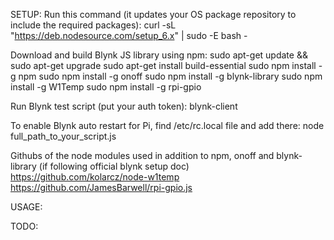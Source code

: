 SETUP:
Run this command (it updates your OS package repository to include the required packages):
 curl -sL "https://deb.nodesource.com/setup_6.x" | sudo -E bash -
 
Download and build Blynk JS library using npm:
 sudo apt-get update && sudo apt-get upgrade
 sudo apt-get install build-essential
 sudo npm install -g npm
 sudo npm install -g onoff
 sudo npm install -g blynk-library
 sudo npm install -g W1Temp
 sudo npm install -g rpi-gpio

Run Blynk test script (put your auth token):
 blynk-client <Auth Token>

To enable Blynk auto restart for Pi, find /etc/rc.local file and add there:
 node full_path_to_your_script.js <Auth Token>
 
Githubs of the node modules used in addition to npm, onoff and blynk-library (if following official blynk setup doc)
 https://github.com/kolarcz/node-w1temp
 https://github.com/JamesBarwell/rpi-gpio.js

USAGE:

TODO:

